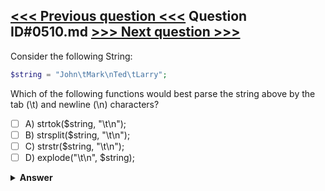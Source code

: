 [<<< Previous question <<<](0509.md)   Question ID#0510.md   [>>> Next question >>>](0511.md)
---

Consider the following String:
```php
$string = "John\tMark\nTed\tLarry";
```
Which of the following functions would best parse the string above by the tab (\t) and newline (\n) characters?

- [ ] A) strtok($string, "\t\n");
- [ ] B) strsplit($string, "\t\n");
- [ ] C) strstr($string, "\t\n");
- [ ] D) explode("\t\n", $string);

<details><summary><b>Answer</b></summary>
<p>
  Answer: <strong>A</strong>
</p>
</details>
